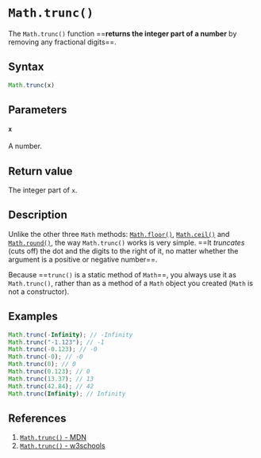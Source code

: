 # `Math.trunc()`

The `Math.trunc()` function ==**returns the integer part of a number** by removing any fractional digits==.

## Syntax

```js
Math.trunc(x)
```

## Parameters

#### `x`

A number.

## Return value

The integer part of `x`.

## Description

Unlike the other three `Math` methods: [`Math.floor()`](https://developer.mozilla.org/en-US/docs/Web/JavaScript/Reference/Global_Objects/Math/floor), [`Math.ceil()`](https://developer.mozilla.org/en-US/docs/Web/JavaScript/Reference/Global_Objects/Math/ceil) and [`Math.round()`](https://developer.mozilla.org/en-US/docs/Web/JavaScript/Reference/Global_Objects/Math/round), the way `Math.trunc()` works is very simple. ==It *truncates* (cuts off) the dot and the digits to the right of it, no matter whether the argument is a positive or negative number==.

Because ==`trunc()` is a static method of `Math`==, you always use it as `Math.trunc()`, rather than as a method of a `Math` object you created (`Math` is not a constructor).

## Examples

```js
Math.trunc(-Infinity); // -Infinity
Math.trunc("-1.123"); // -1
Math.trunc(-0.123); // -0
Math.trunc(-0); // -0
Math.trunc(0); // 0
Math.trunc(0.123); // 0
Math.trunc(13.37); // 13
Math.trunc(42.84); // 42
Math.trunc(Infinity); // Infinity
```

## References

1. [`Math.trunc()` - MDN](https://developer.mozilla.org/en-US/docs/Web/JavaScript/Reference/Global_Objects/Math/trunc)
1. [`Math.trunc()` - w3schools](https://www.w3schools.com/jsref/jsref_trunc.asp)